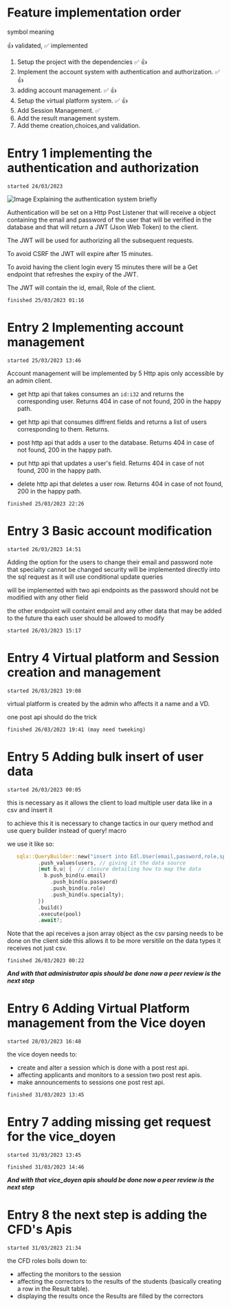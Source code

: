 # Feature implementation order
symbol meaning 

👍 validated, ✅ implemented


1. Setup the project with the dependencies ✅ 👍
2. Implement the account system with authentication and authorization. ✅ 👍
3. adding account management. ✅ 👍
3. Setup the virtual platform system. ✅ 👍
4. Add Session Management. ✅
5. Add the result management system.
6. Add theme creation,choices,and validation. 



# Entry 1 implementing the authentication and authorization
```
started 24/03/2023 
```
![Image Explaining the authentication system briefly](https://www.vaadata.com/blog/wp-content/uploads/2016/12/JWT_tokens_EN.png)

Authentication will be set on a Http Post Listener that will receive a object containing the email and password of the user that will be verified in the database and that will return a JWT (Json Web Token) to the client.

The JWT will be used for authorizing all the subsequent requests.

To avoid CSRF the JWT will expire after 15 minutes.

To avoid having the client login every 15 minutes there will be a Get endpoint that refreshes the expiry of the JWT.

The JWT will contain the id, email, Role of the client.
```
finished 25/03/2023 01:16 
```

# Entry 2 Implementing account management
```
started 25/03/2023 13:46
```
Account management will be implemented by 5 Http apis only accessible by an admin client.

* get http api that takes consumes an ```id:i32``` and returns the corresponding user. Returns 404 in case of not found, 200 in the happy path.

* get http api that consumes diffrent fields and returns a list of users corresponding to them. Returns.

* post http api that adds a user to the database. Returns 404 in case of not found, 200 in the happy path.

* put http api that updates a user's field. Returns 404 in case of not found, 200 in the happy path.

* delete http api that deletes a user row. Returns 404 in case of not found, 200 in the happy path.
```
finished 25/03/2023 22:26
```


# Entry 3 Basic account modification
```
started 26/03/2023 14:51
```
Adding the option for the users to change their email and password note that specialty cannot be changed
security will be implemented directly into the sql request as it will use conditional update queries

will be implemented with two api endpoints as the password should not be modified with any other field

the other endpoint will containt email and any other data that may be added to the future tha each user should be allowed to modify
```
started 26/03/2023 15:17
```

# Entry 4 Virtual platform and Session creation and management
```
started 26/03/2023 19:08
```
virtual platform is created by the admin who affects it a name and a VD.

one post api should do the trick

```
finished 26/03/2023 19:41 (may need tweeking) 
```

# Entry 5 Adding bulk insert of user data
```
started 26/03/2023 00:05
```

this is necessary as it allows the client to load multiple user data like in a csv and insert it

to achieve this it is necessary to change tactics in our query method and use query builder instead of query! macro

we use it like so: 

```rust
   sqlx::QueryBuilder::new("insert into Edl.User(email,password,role,specialty)") // creating the request 
          .push_values(users, // giving it the data source 
          |mut b,u| {  // closure detailing how to map the data 
            b.push_bind(u.email) 
              .push_bind(u.password)
              .push_bind(u.role)
              .push_bind(u.specialty);
          })
          .build()
          .execute(pool)
          .await?;
```

Note that the api receives a json array object as the csv parsing needs to be done on the client side this allows it to be more versitile on the data types it receives not just csv.

```
finished 26/03/2023 00:22
```

***And with that administrator apis should be done now a peer review is the next step***


# Entry 6 Adding Virtual Platform management from the Vice doyen

```
started 28/03/2023 16:48
```

the vice doyen needs to:

* create and alter a session which is done with a post rest api.
* affecting applicants and monitors to a session two  post rest apis.
* make announcements to sessions one post rest api.

```
finished 31/03/2023 13:45
```

# Entry 7 adding missing get request for the vice_doyen
```
started 31/03/2023 13:45
```
```
finished 31/03/2023 14:46
```
***And with that vice_doyen apis should be done now a peer review is the next step***


# Entry 8 the next step is adding the CFD's Apis

```
started 31/03/2023 21:34
```

the CFD roles boils down to:
* affecting the monitors to the session
* affecting the correctors to the results of the students (basically creating a row in the Result table).
* displaying the results once the Results are filled by the correctors


